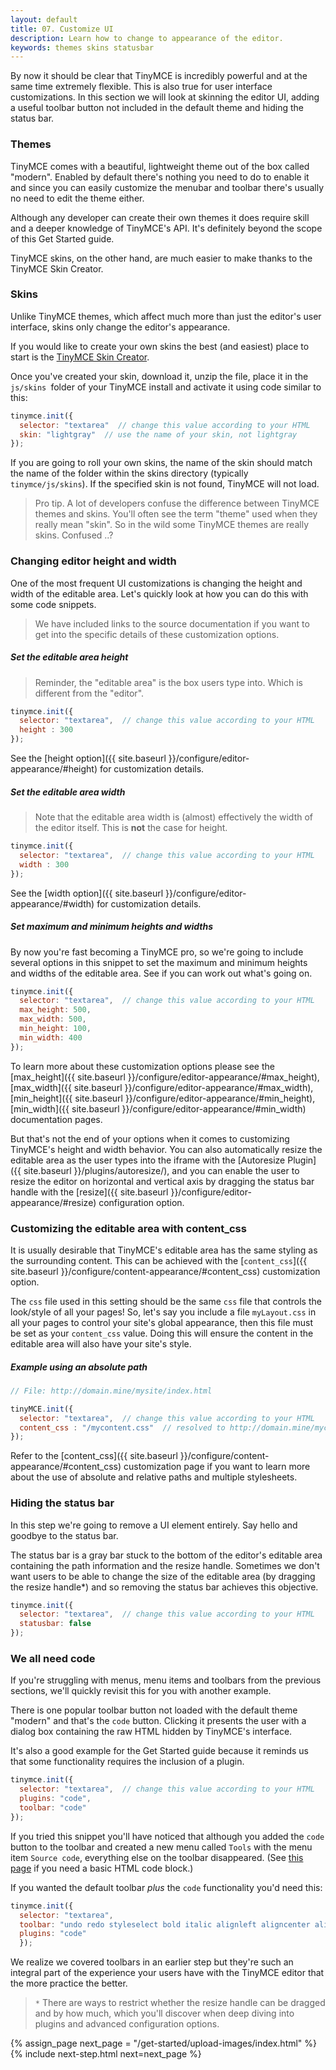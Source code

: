 ```yaml
---
layout: default
title: 07. Customize UI
description: Learn how to change to appearance of the editor.
keywords: themes skins statusbar
---
```


By now it should be clear that TinyMCE is incredibly powerful and at the same time extremely flexible. This is also true for user interface customizations. In this section we will look at skinning the editor UI, adding a useful toolbar button not included in the default theme and hiding the status bar.

### Themes

TinyMCE comes with a beautiful, lightweight theme out of the box called "modern". Enabled by default there's nothing you need to do to enable it and since you can easily customize the menubar and toolbar there's usually no need to edit the theme either.

Although any developer can create their own themes it does require skill and a deeper knowledge of TinyMCE's API. It's definitely beyond the scope of this Get Started guide.

TinyMCE skins, on the other hand, are much easier to make thanks to the TinyMCE Skin Creator.

### Skins

Unlike TinyMCE themes, which affect much more than just the editor's user interface, skins only change the editor's appearance.

If you would like to create your own skins the best (and easiest) place to start is the [TinyMCE Skin Creator](http://skin.tinymce.com/).

Once you've created your skin, download it, unzip the file, place it in the `js/skins `folder of your TinyMCE install and activate it using code similar to this:

```js
tinymce.init({
  selector: "textarea"  // change this value according to your HTML
  skin: "lightgray"  // use the name of your skin, not lightgray
});
```

If you are going to roll your own skins, the name of the skin should match the name of the folder within the skins directory (typically `tinymce/js/skins`). If the specified skin is not found, TinyMCE will not load.

> Pro tip. A lot of developers confuse the difference between TinyMCE themes and skins. You'll often see the term "theme" used when they really mean "skin". So in the wild some TinyMCE themes are really skins. Confused ..?

### Changing editor height and width

One of the most frequent UI customizations is changing the height and width of the editable area. Let's quickly look at how you can do this with some code snippets.

> We have included links to the source documentation if you want to get into the specific details of these customization options.

##### Set the editable area height

> Reminder, the "editable area" is the box users type into. Which is different from the "editor".

```js
tinymce.init({
  selector: "textarea",  // change this value according to your HTML
  height : 300
});
```

See the [height option]({{ site.baseurl }}/configure/editor-appearance/#height) for customization details.

##### Set the editable area width

> Note that the editable area width is (almost) effectively the width of the editor itself. This is **not** the case for height.

```js
tinymce.init({
  selector: "textarea",  // change this value according to your HTML
  width : 300
});
```

See the [width option]({{ site.baseurl }}/configure/editor-appearance/#width) for customization details.


##### Set maximum and minimum heights and widths

By now you're fast becoming a TinyMCE pro, so we're going to include several options in this snippet to set the maximum and minimum heights and widths of the editable area. See if you can work out what's going on.

```js
tinymce.init({
  selector: "textarea",  // change this value according to your HTML
  max_height: 500,
  max_width: 500,
  min_height: 100,
  min_width: 400
});
```

To learn more about these customization options please see the [max_height]({{ site.baseurl }}/configure/editor-appearance/#max_height), [max_width]({{ site.baseurl }}/configure/editor-appearance/#max_width), [min_height]({{ site.baseurl }}/configure/editor-appearance/#min_height), [min_width]({{ site.baseurl }}/configure/editor-appearance/#min_width) documentation pages.

But that's not the end of your options when it comes to customizing TinyMCE's height and width behavior. You can also automatically resize the editable area as the user types into the iframe with the [Autoresize Plugin]({{ site.baseurl }}/plugins/autoresize/), and you can enable the user to resize the editor on horizontal and vertical axis by dragging the status bar handle with the [resize]({{ site.baseurl }}/configure/editor-appearance/#resize) configuration option.

### Customizing the editable area with content_css

It is usually desirable that TinyMCE's editable area has the same styling as the surrounding content. This can be achieved with the [`content_css`]({{ site.baseurl }}/configure/content-appearance/#content_css) customization option.

The `css` file used in this setting should be the same `css` file that controls the look/style of all your pages! So, let's say you include a file `myLayout.css` in all your pages to control your site's global appearance, then this file must be set as your `content_css` value. Doing this will ensure the content in the editable area will also have your site's style.

##### Example using an absolute path

```js
// File: http://domain.mine/mysite/index.html

tinyMCE.init({
  selector: "textarea",  // change this value according to your HTML
  content_css : "/mycontent.css"  // resolved to http://domain.mine/mycontent.css
});
```

Refer to the [content_css]({{ site.baseurl }}/configure/content-appearance/#content_css) customization page if you want to learn more about the use of absolute and relative paths and multiple stylesheets.

### Hiding the status bar

In this step we're going to remove a UI element entirely. Say hello and goodbye to the status bar.

The status bar is a gray bar stuck to the bottom of the editor's editable area containing the path information and the resize handle. Sometimes we don't want users to be able to change the size of the editable area (by dragging the resize handle*) and so removing the status bar achieves this objective.

```js
tinymce.init({
  selector: "textarea",  // change this value according to your HTML
  statusbar: false
});
```


### We all need code

If you're struggling with menus, menu items and toolbars from the previous sections, we'll quickly revisit this for you with another example.

There is one popular toolbar button not loaded with the default theme "modern" and that's the `code` button. Clicking it presents the user with a dialog box containing the raw HTML hidden by TinyMCE's interface.

It's also a good example for the Get Started guide because it reminds us that some functionality requires the inclusion of a plugin.

```js
tinymce.init({
  selector: "textarea",  // change this value according to your HTML
  plugins: "code",
  toolbar: "code"
});
```

If you tried this snippet you'll have noticed that although you added the `code` button to the toolbar and created a new menu called `Tools` with the menu item `Source code`, everything else on the toolbar disappeared. (See [this page](../first-steps/) if you need a basic HTML code block.)

If you wanted the default toolbar *plus* the `code` functionality you'd need this:

```js
tinymce.init({
  selector: "textarea",
  toolbar: "undo redo styleselect bold italic alignleft aligncenter alignright bullist numlist outdent indent code",
  plugins: "code"
  });
```

We realize we covered toolbars in an earlier step but they're such an integral part of the experience your users have with the TinyMCE editor that the more practice the better.

> `*` There are ways to restrict whether the resize handle can be dragged and by how much, which you'll discover when deep diving into  plugins and advanced configuration options.

{% assign_page next_page = "/get-started/upload-images/index.html" %}
{% include next-step.html next=next_page %}
